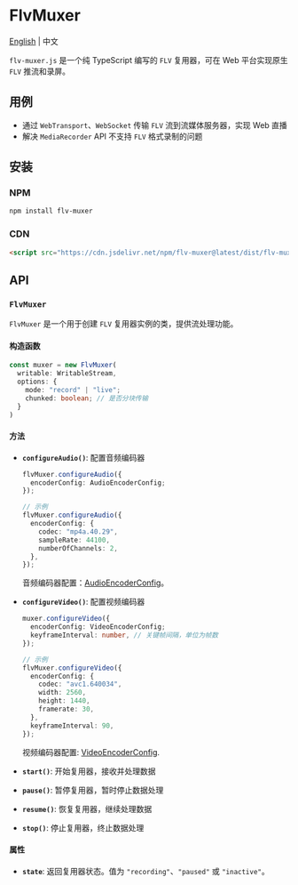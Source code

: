 # FlvMuxer

[English](./README.md) | 中文

`flv-muxer.js` 是一个纯 TypeScript 编写的 `FLV` 复用器，可在 Web 平台实现原生 `FLV` 推流和录屏。

## 用例

- 通过 `WebTransport`、`WebSocket` 传输 `FLV` 流到流媒体服务器，实现 Web 直播
- 解决 `MediaRecorder` API 不支持 `FLV` 格式录制的问题

## 安装

### NPM

```sh
npm install flv-muxer
```

### CDN

```html
<script src="https://cdn.jsdelivr.net/npm/flv-muxer@latest/dist/flv-muxer.iife.js"></script>
```

## API

### `FlvMuxer`

`FlvMuxer` 是一个用于创建 `FLV` 复用器实例的类，提供流处理功能。

#### 构造函数

```ts
const muxer = new FlvMuxer(
  writable: WritableStream,
  options: {
    mode: "record" | "live";
    chunked: boolean; // 是否分块传输
  }
)
```

#### 方法

- **`configureAudio()`**: 配置音频编码器

  ```ts
  flvMuxer.configureAudio({
    encoderConfig: AudioEncoderConfig;  
  });

  // 示例
  flvMuxer.configureAudio({
    encoderConfig: {
      codec: "mp4a.40.29",
      sampleRate: 44100,
      numberOfChannels: 2,
    },
  });
  ```

  音频编码器配置：[AudioEncoderConfig](https://developer.mozilla.org/en-US/docs/Web/API/AudioEncoder/configure#config)。

- **`configureVideo()`**: 配置视频编码器

  ```ts
  muxer.configureVideo({
    encoderConfig: VideoEncoderConfig;  
    keyframeInterval: number, // 关键帧间隔，单位为帧数
  });

  // 示例
  flvMuxer.configureVideo({
    encoderConfig: {
      codec: "avc1.640034",
      width: 2560,
      height: 1440,
      framerate: 30,
    },
    keyframeInterval: 90,
  });
  ```

  视频编码器配置: [VideoEncoderConfig](https://developer.mozilla.org/en-US/docs/Web/API/VideoEncoder/configure#config).  

- **`start()`**: 开始复用器，接收并处理数据
- **`pause()`**: 暂停复用器，暂时停止数据处理
- **`resume()`**: 恢复复用器，继续处理数据
- **`stop()`**: 停止复用器，终止数据处理

#### 属性

- **`state`**: 返回复用器状态。值为 `"recording"`、`"paused"` 或 `"inactive"`。


